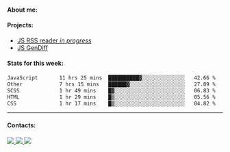 #### About me:

#### Projects:
- [JS RSS reader *in progress*](https://github.com/GKoil/frontend-project-lvl3)
- [JS GenDiff](https://github.com/GKoil/GenDiff)

#### Stats for this week:
<!--START_SECTION:waka-->

```txt
JavaScript       11 hrs 25 mins  ██████████▓░░░░░░░░░░░░░░   42.66 %
Other            7 hrs 15 mins   ██████▓░░░░░░░░░░░░░░░░░░   27.09 %
SCSS             1 hr 49 mins    █▓░░░░░░░░░░░░░░░░░░░░░░░   06.83 %
HTML             1 hr 29 mins    █▒░░░░░░░░░░░░░░░░░░░░░░░   05.56 %
CSS              1 hr 17 mins    █▒░░░░░░░░░░░░░░░░░░░░░░░   04.82 %
```

<!--END_SECTION:waka-->
---
#### Contacts:

<a target='_blank' title='LinkedIn' href="https://www.linkedin.com/in/gkoil/">
  <img src="https://img.shields.io/badge/LinkedIn-0077B5?style=for-the-badge&logo=linkedin&logoColor=white" />
</a>
<a target='_blank' title='Telegram' href="https://t.me/gkoil">
  <img src="https://img.shields.io/badge/Telegram-2CA5E0?style=for-the-badge&logo=telegram&logoColor=white" />
</a>
<a target='_blank' title='Gmail' href="mailto: gk.grigorev@gmail.com">
  <img src="https://img.shields.io/badge/Gmail-D14836?style=for-the-badge&logo=gmail&logoColor=white" />
</a>

